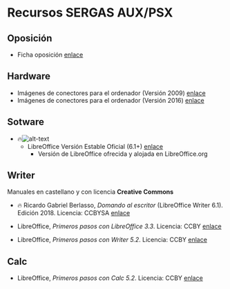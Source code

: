 # Recursos SERGAS AUX/PSX

## Oposición

- Ficha oposición [enlace](http://www.informateoposiciones.es/wp-content/uploads/2018/03/Sergas-personal-estatutario-C2_Auxiliar_2017_-1.pdf)

## Hardware

- Imágenes de conectores para el ordenador (Versión 2009) [enlace](http://orig00.deviantart.net/1ddc/f/2009/203/1/c/computer_hardware_poster_1_7_by_sonic840.png "Imágenes de conectores y puertos v1.7")
- Imágenes de conectores para el ordenador (Versión 2016) [enlace](http://sonic840.deviantart.com/art/Computer-Hardware-Chart-2-0-587798335 "Imágenes de conectores y puertos v2.0")

## Sotware

- :fire:![alt-text](https://wiki.documentfoundation.org/images/5/58/LibreOffice_external_logo_100px.png "Logo LibreOffice")
  - LibreOffice Versión Estable Oficial (6.1+) [enlace](http://bit.ly/2yeQHDy "LibreOffice Versión Estable Oficial (6.1+)")
    - Versión de LibreOffice ofrecida y alojada en LibreOffice.org

## Writer

Manuales en castellano y con licencia **Creative Commons**

- :fire: Ricardo Gabriel Berlasso, _Domando al escritor_ (LibreOffice Writer 6.1). Edición 2018. Licencia: CCBYSA [enlace](http://bit.ly/2Pj7L2E "Ricardo Gabriel Berlasso - Domando al escritor")

- LibreOffice, _Primeros pasos con LibreOffice 3.3_. Licencia: CCBY [enlace](https://wiki.documentfoundation.org/images/b/b9/0100GS3-PrimerosPasosConLibO.pdf "LibreOffice - Primeros pasos con LibreOffice 3.3")
- LibreOffice, _Primeros pasos con Writer 5.2_. Licencia: CCBY [enlace](https://wiki.documentfoundation.org/images/8/8d/0104GS3-PrimerosPasosConWriter.pdf "LibreOffice - Primeros pasos con Writer 5.2")

## Calc

- LibreOffice, _Primeros pasos con Calc 5.2_. Licencia: CCBY [enlace](https://wiki.documentfoundation.org/images/0/05/0105GS3-PrimerosPasosConCalc.pdf "LibreOffice - Primeros pasos con Calc 5.2")
